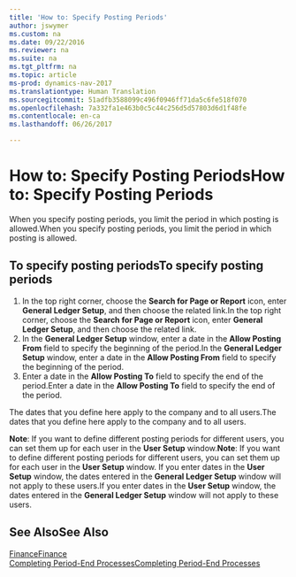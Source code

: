```yaml
---
title: 'How to: Specify Posting Periods'
author: jswymer
ms.custom: na
ms.date: 09/22/2016
ms.reviewer: na
ms.suite: na
ms.tgt_pltfrm: na
ms.topic: article
ms-prod: dynamics-nav-2017
ms.translationtype: Human Translation
ms.sourcegitcommit: 51adfb3588099c496f0946ff71da5c6fe518f070
ms.openlocfilehash: 7a332fa1e463b0c5c44c256d5d57803d6d1f48fe
ms.contentlocale: en-ca
ms.lasthandoff: 06/26/2017

---
```


# <a name="how-to-specify-posting-periods"></a><span data-ttu-id="11682-102">How to: Specify Posting Periods</span><span class="sxs-lookup"><span data-stu-id="11682-102">How to: Specify Posting Periods</span></span>
<span data-ttu-id="11682-103">When you specify posting periods, you limit the period in which posting is allowed.</span><span class="sxs-lookup"><span data-stu-id="11682-103">When you specify posting periods, you limit the period in which posting is allowed.</span></span>

## <a name="to-specify-posting-periods"></a><span data-ttu-id="11682-104">To specify posting periods</span><span class="sxs-lookup"><span data-stu-id="11682-104">To specify posting periods</span></span>
1. <span data-ttu-id="11682-105">In the top right corner, choose the **Search for Page or Report** icon, enter **General Ledger Setup**, and then choose the related link.</span><span class="sxs-lookup"><span data-stu-id="11682-105">In the top right corner, choose the **Search for Page or Report** icon, enter **General Ledger Setup**, and then choose the related link.</span></span>
2. <span data-ttu-id="11682-106">In the **General Ledger Setup** window, enter a date in the **Allow Posting From** field to specify the beginning of the period.</span><span class="sxs-lookup"><span data-stu-id="11682-106">In the **General Ledger Setup** window, enter a date in the **Allow Posting From** field to specify the beginning of the period.</span></span>
3. <span data-ttu-id="11682-107">Enter a date in the **Allow Posting To** field to specify the end of the period.</span><span class="sxs-lookup"><span data-stu-id="11682-107">Enter a date in the **Allow Posting To** field to specify the end of the period.</span></span>

<span data-ttu-id="11682-108">The dates that you define here apply to the company and to all users.</span><span class="sxs-lookup"><span data-stu-id="11682-108">The dates that you define here apply to the company and to all users.</span></span>

<span data-ttu-id="11682-109">**Note**: If you want to define different posting periods for different users, you can set them up for each user in the **User Setup** window.</span><span class="sxs-lookup"><span data-stu-id="11682-109">**Note**: If you want to define different posting periods for different users, you can set them up for each user in the **User Setup** window.</span></span> <span data-ttu-id="11682-110">If you enter dates in the **User Setup** window, the dates entered in the **General Ledger Setup** window will not apply to these users.</span><span class="sxs-lookup"><span data-stu-id="11682-110">If you enter dates in the **User Setup** window, the dates entered in the **General Ledger Setup** window will not apply to these users.</span></span>


## <a name="see-also"></a><span data-ttu-id="11682-111">See Also</span><span class="sxs-lookup"><span data-stu-id="11682-111">See Also</span></span>
[<span data-ttu-id="11682-112">Finance</span><span class="sxs-lookup"><span data-stu-id="11682-112">Finance</span></span>](finance-setup.md)  
[<span data-ttu-id="11682-113">Completing Period-End Processes</span><span class="sxs-lookup"><span data-stu-id="11682-113">Completing Period-End Processes</span></span>](year-how-complete-period-end-processes.md)

